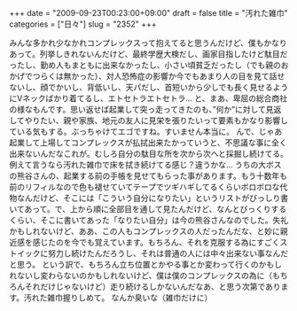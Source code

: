 +++
date = "2009-09-23T00:23:00+09:00"
draft = false
title = "汚れた雑巾"
categories = ["日々"]
slug = "2352"
+++

みんな多かれ少なかれコンプレックスって抱えてると思うんだけど、僕もかなりあって。列挙しきれないんだけど、最終学歴大検だし、画家目指したけど駄目だったし、勤め人もまともに出来なかったし、小さい頃貧乏だったし（でも親のおかげでつらくは無かった）、対人恐怖症の影響か今でもあまり人の目を見て話せないし、顔でかいし、背低いし、天パだし、首短いから少しでも長く見せるようにVネックばかり着てるし、エトセトラエトセトラ…
と、まあ、卑屈の総合商社の様なもんです。思い返せば起業して突っ走ってきたのも、”何か”に対して見返してやりたい、親や家族、地元の友人に見栄を張りたいって要素もかなり影響している気もする。ぶっちゃけてエゴですね。すいません本当に。
んで、じゃあ起業して上場してコンプレックスが払拭出来たかっていうと、不思議な事に全く出来ないんだなこれが。むしろ自分の駄目な所を次から次へと採掘し続けてる。例えて言うなら汚れた雑巾で床を拭き続けてる感じ？違うかな…
うちの大ボスの熊谷さんの、起業する前の手帳を見せてもらった事があります。もう十数年も前のリフィルなので色も褪せていてテープでツギハギしてるくらいボロボロな代物なんだけど、そこには「こういう自分になりたい」というリストがびっしり書いてあって。で、上から順に全部目を通して見たんだけど、なんとびっくりするくらい、そこに書いてあった「なりたい自分」は今の熊谷さんなのでした。失礼かもしれないけど、ああ、この人もコンプレックスの人だったんだな、と妙に親近感を感じたのを今でも覚えています。もちろん、それを克服する為にすごくストイックに努力し続けたんだろうし、それは普通の人には中々出来ない事なんだと思う。
という訳で、もちろん立ち位置とかやる事とか変わって行くのかもしれないし変わらないのかもしれないけど、僕は僕のコンプレックスの為に（もちろんそれだけじゃないけど）走り続けるしかないんだなあ、と思う次第であります。汚れた雑巾握りしめて。
なんか臭いな（雑巾だけに）
